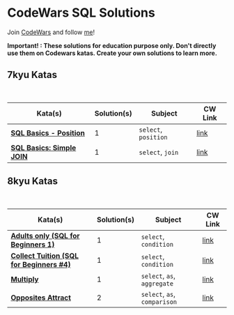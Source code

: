 # CodeWars SQL Solutions

Join [CodeWars](https://www.codewars.com/r/hbGshA) and follow [me](https://www.codewars.com/users/hevalhazalkurt)!

<b>Important! : These solutions for education purpose only. Don't directly use them on Codewars katas. Create your own solutions to learn more.</b>

## 7kyu Katas

<br>

| Kata(s) | Solution(s) | Subject | CW Link |
|--|--|--|--|
| [**SQL Basics - Position**](7kyu_Katas/SQL_Basics_Position.md) | 1 | `select`, `position` | [link](https://www.codewars.com/kata/59401e0e54a655a298000040) |
| [**SQL Basics: Simple JOIN**](7kyu_Katas/SQL_Basics_Simple_JOIN.md) | 1 | `select`, `join` | [link](https://www.codewars.com/kata/5802e32dd8c944e562000020) |



## 8kyu Katas

<br>

| Kata(s) | Solution(s) | Subject | CW Link |
|--|--|--|--|
| [**Adults only (SQL for Beginners 1)**](8kyu_Katas/Adults_only_SQL_for_Beginners_1.md) | 1 | `select`, `condition` | [link](https://www.codewars.com/kata/590a95eede09f87472000213) |
| [**Collect Tuition (SQL for Beginners #4)**](8kyu_Katas/Collect_Tuition_SQL_for_Beginners_4.md) | 1 | `select`, `condition` | [link](https://www.codewars.com/kata/5910b0d378cc2ba91400000b) |
| [**Multiply**](8kyu_Katas/Multiply.md) | 1 | `select`, `as`, `aggregate ` | [link](https://www.codewars.com/kata/50654ddff44f800200000004) |
| [**Opposites Attract**](8kyu_Katas/Opposites_Attract.md) | 2 | `select`, `as`, `comparison ` | [link](https://www.codewars.com/kata/555086d53eac039a2a000083) |
